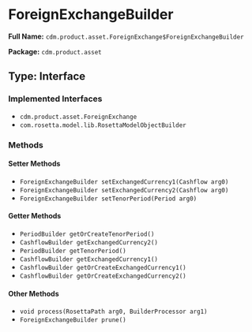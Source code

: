 # ForeignExchangeBuilder

**Full Name:** `cdm.product.asset.ForeignExchange$ForeignExchangeBuilder`

**Package:** `cdm.product.asset`

## Type: Interface

### Implemented Interfaces

- `cdm.product.asset.ForeignExchange`
- `com.rosetta.model.lib.RosettaModelObjectBuilder`

### Methods

#### Setter Methods

- `ForeignExchangeBuilder setExchangedCurrency1(Cashflow arg0)`
- `ForeignExchangeBuilder setExchangedCurrency2(Cashflow arg0)`
- `ForeignExchangeBuilder setTenorPeriod(Period arg0)`

#### Getter Methods

- `PeriodBuilder getOrCreateTenorPeriod()`
- `CashflowBuilder getExchangedCurrency2()`
- `PeriodBuilder getTenorPeriod()`
- `CashflowBuilder getExchangedCurrency1()`
- `CashflowBuilder getOrCreateExchangedCurrency1()`
- `CashflowBuilder getOrCreateExchangedCurrency2()`

#### Other Methods

- `void process(RosettaPath arg0, BuilderProcessor arg1)`
- `ForeignExchangeBuilder prune()`

